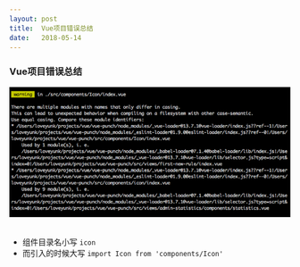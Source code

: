 ```yaml
---
layout: post
title:  Vue项目错误总结
date:   2018-05-14
---
```


### Vue项目错误总结

![vue](../images/2018051401.png)
<br><br>

* 组件目录名小写 `icon`
* 而引入的时候大写 `import Icon from 'components/Icon'`